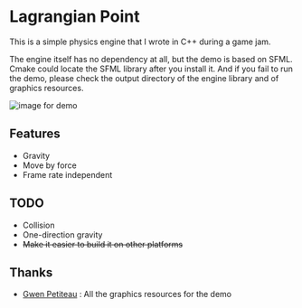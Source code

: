 # Lagrangian Point

This is a simple physics engine that I wrote in C++ during a game jam.

The engine itself has no dependency at all, but the demo is based on SFML. Cmake could locate the SFML library after you install it. And if you fail to run the demo, please check the output directory of the engine library and of graphics resources.

![image for demo](https://www.dimgai.com/img/engine.gif)

## Features
- Gravity
- Move by force
- Frame rate independent

## TODO

- Collision
- One-direction gravity
- ~~Make it easier to build it on other platforms~~

## Thanks
- [Gwen Petiteau](https://www.linkedin.com/in/gwen-petiteau-a418b7a0) : All the graphics resources for the demo
